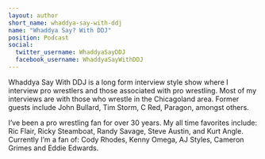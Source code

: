 ```yaml
---
layout: author
short_name: whaddya-say-with-ddj
name: "Whaddya Say? With DDJ"
position: Podcast
social:
  twitter_username: WhaddyaSayDDJ
  facebook_username: WhaddyaSayWithDDJ
---
```

Whaddya Say With DDJ is a long form interview style show where I interview pro wrestlers and those associated with pro wrestling. Most of my interviews are with those who wrestle in the Chicagoland area. Former guests include John Bullard, Tim Storm, C Red, Paragon, amongst others.

I’ve been a pro wrestling fan for over 30 years. My all time favorites include: Ric Flair, Ricky Steamboat, Randy Savage, Steve Austin, and Kurt Angle. Currently I’m a fan of: Cody Rhodes, Kenny Omega, AJ Styles, Cameron Grimes and Eddie Edwards.
